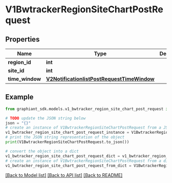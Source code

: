 # V1BwtrackerRegionSiteChartPostRequest


## Properties

Name | Type | Description | Notes
------------ | ------------- | ------------- | -------------
**region_id** | **int** |  | [optional] 
**site_id** | **int** |  | [optional] 
**time_window** | [**V2NotificationlistPostRequestTimeWindow**](V2NotificationlistPostRequestTimeWindow.md) |  | [optional] 

## Example

```python
from graphiant_sdk.models.v1_bwtracker_region_site_chart_post_request import V1BwtrackerRegionSiteChartPostRequest

# TODO update the JSON string below
json = "{}"
# create an instance of V1BwtrackerRegionSiteChartPostRequest from a JSON string
v1_bwtracker_region_site_chart_post_request_instance = V1BwtrackerRegionSiteChartPostRequest.from_json(json)
# print the JSON string representation of the object
print(V1BwtrackerRegionSiteChartPostRequest.to_json())

# convert the object into a dict
v1_bwtracker_region_site_chart_post_request_dict = v1_bwtracker_region_site_chart_post_request_instance.to_dict()
# create an instance of V1BwtrackerRegionSiteChartPostRequest from a dict
v1_bwtracker_region_site_chart_post_request_from_dict = V1BwtrackerRegionSiteChartPostRequest.from_dict(v1_bwtracker_region_site_chart_post_request_dict)
```
[[Back to Model list]](../README.md#documentation-for-models) [[Back to API list]](../README.md#documentation-for-api-endpoints) [[Back to README]](../README.md)


